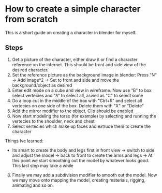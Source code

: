 # How to create a simple character from scratch

This is a short guide on creating a character in blender for myself.

## Steps

1. Get a picture of the character, either draw it or find a character reference on the internet. This should be front and side view of the desired character.
2. Set the reference picture as the background image in blender: Press "N" -> Add image*2 -> Set to front and side and move the background/object as desired
3. Enter edit mode on a cube and view in wireframe. Now use "B" to box select vertecies and "A" to select all, aswell as "C" to select some
4. Do a loop cut in the middle of the box with "Ctrl+R" and select all vertecies on one side of the box. Delete them with "X" or "Delete"
5. Add the mirror modifier to the object, Clip should be enabled
6. Now start modeling the torso (for example) by selecting and running the vertecies to the shoulder, neck and chest
7. Select vertecies which make up faces and extrude them to create the character

Things Ive learned:
- Its smart to create the body and legs first in front view -> switch to side and adjust the model -> back to front to create the arms and legs -> At this point we start smoothing out the model by whatever looks good. This last step may take a while

8. Finally we may add a subdivision modifier to smooth out the model. Now we may move onto mapping the model, creating materials, rigging, animating and so on.
